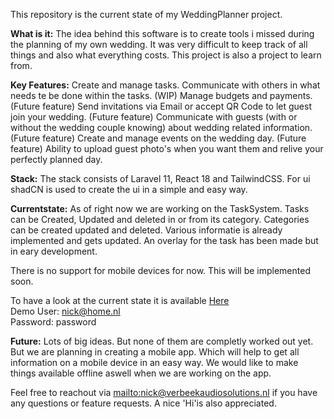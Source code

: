This repository is the current state of my WeddingPlanner project.

<strong>What is it:</strong>
The idea behind this software is to create tools i missed during the planning of my own wedding.
It was very difficult to keep track of all things and also what everything costs.
This project is also a project to learn from. 

<strong>Key Features:</strong>
Create and manage tasks. Communicate with others in what needs te be done within the tasks. (WIP)
Manage budgets and payments. (Future feature)
Send invitations via Email or accept QR Code to let guest join your wedding. (Future feature)
Communicate with guests (with or without the wedding couple knowing) about wedding related information. (Future feature)
Create and manage events on the wedding day. (Future feature)
Ability to upload guest photo's when you want them and relive your perfectly planned day.

<strong>Stack:</strong>
The stack consists of Laravel 11, React 18 and TailwindCSS. For ui shadCN is used to create the ui in a simple and easy way.

<strong>Currentstate:</strong>
As of right now we are working on the TaskSystem. Tasks can be Created, Updated and deleted in or from its category. 
Categories can be created updated and deleted. Various informatie is already implemented and gets updated.
An overlay for the task has been made but in eary development. 

There is no support for mobile devices for now. This will be implemented soon.

To have a look at the current state it is available <a href="https://vibrant-napier.85-215-68-138.plesk.page/login">Here</a>
<br>
Demo User: nick@home.nl
<br>
Password: password

<strong>Future:</strong>
Lots of big ideas. But none of them are completly worked out yet.
But we are planning in creating a mobile app. Which will help to get all information on a mobile device in an easy way. 
We would like to make things available offline aswell when we are working on the app.

Feel free to reachout via <a href="mailto:nick@verbeekaudiosolutions.nl">mailto:nick@verbeekaudiosolutions.nl</a> if you have any questions or feature requests. A nice 'Hi'is also appreciated.
